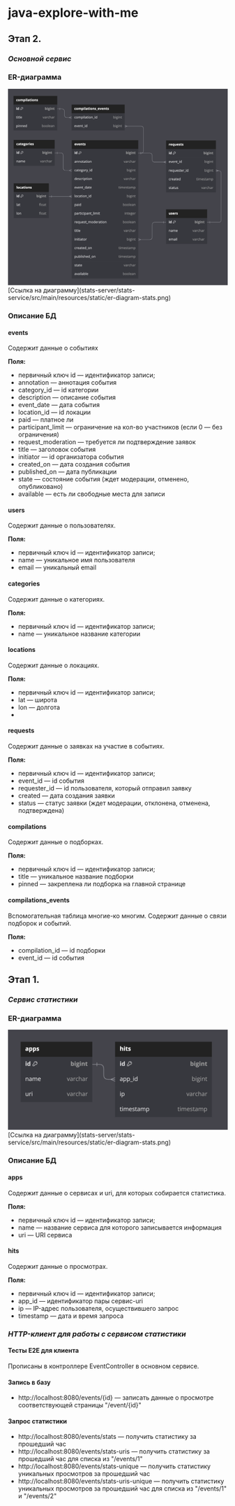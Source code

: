 # java-explore-with-me
## Этап 2.
### _Основной сервис_
### ER-диаграмма
<img alt = "ER-диаграма основного сервиса" src = "ewm-service/src/main/resources/static/er-diagram-ewm.png">
[Ссылка на диаграмму](stats-server/stats-service/src/main/resources/static/er-diagram-stats.png)

### Описание БД

#### events
Содержит данные о событиях

**Поля:**
* первичный ключ id — идентификатор записи;
* annotation — аннотация события
* category_id — id категории
* description — описание события
* event_date — дата события
* location_id — id локации
* paid — платное ли
* participant_limit — ограничение на кол-во участников (если 0 — без ограничения)
* request_moderation — требуется ли подтверждение заявок
* title — заголовок события
* initiator — id организатора события
* created_on — дата создания события
* published_on — дата публикации
* state — состояние события (ждет модерации, отменено, опубликовано)
* available — есть ли свободные места для записи

#### users
Содержит данные о пользователях.

**Поля:**
* первичный ключ id — идентификатор записи;
* name — уникальное имя пользователя
* email — уникальный email 

#### categories
Содержит данные о категориях.

**Поля:**
* первичный ключ id — идентификатор записи;
* name — уникальное название категории

#### locations
Содержит данные о локациях.

**Поля:**
* первичный ключ id — идентификатор записи;
* lat — широта
* lon — долгота
* 
#### requests
Содержит данные о заявках на участие в событиях.

**Поля:**
* первичный ключ id — идентификатор записи;
* event_id — id события
* requester_id — id пользователя, который отправил заявку
* created — дата создания заявки
* status — статус заявки (ждет модерации, отклонена, отменена, подтверждена)

#### compilations
Содержит данные о подборках.

**Поля:**
* первичный ключ id — идентификатор записи;
* title — уникальное название подборки
* pinned — закреплена ли подборка на главной странице

#### compilations_events
Вспомогательная таблица многие-ко многим.
Содержит данные о связи подборок и событий.

**Поля:**
* compilation_id — id подборки
* event_id — id события


## Этап 1. 
### _Сервис статистики_
### ER-диаграмма

<img alt = "ER-диаграмма" src = "stats-server/stats-service/src/main/resources/static/er-diagram-stats.png">
[Ссылка на диаграмму](stats-server/stats-service/src/main/resources/static/er-diagram-stats.png)

### Описание БД

#### apps
Содержит данные о сервисах и uri, для которых собирается статистика. 

**Поля:**
* первичный ключ id — идентификатор записи;
* name — название сервиса для которого записывается информация
* uri — URI сервиса

#### hits
Содержит данные о просмотрах.

**Поля:**
* первичный ключ id — идентификатор записи;
* app_id — идентификатор пары сервис-uri
* ip — IP-адрес пользователя, осуществившего запрос
* timestamp — дата и время запроса

### _HTTP-клиент для работы с сервисом статистики_
#### Тесты E2E для клиента
Прописаны в контроллере EventController в основном сервисе.

#### Запись в базу
* http://localhost:8080/events/{id} — записать данные о просмотре соответствующей страницы "/event/{id}"

#### Запрос статистики
* http://localhost:8080/events/stats — получить статистику за прошедший час
* http://localhost:8080/events/stats-uris — получить статистику за прошедший час для списка из "/events/1"
* http://localhost:8080/events/stats-unique — получить статистику уникальных просмотров за прошедший час
* http://localhost:8080/events/stats-uris-unique — получить статистику уникальных просмотров за прошедший час 
для списка из "/events/1" и "/events/2"
